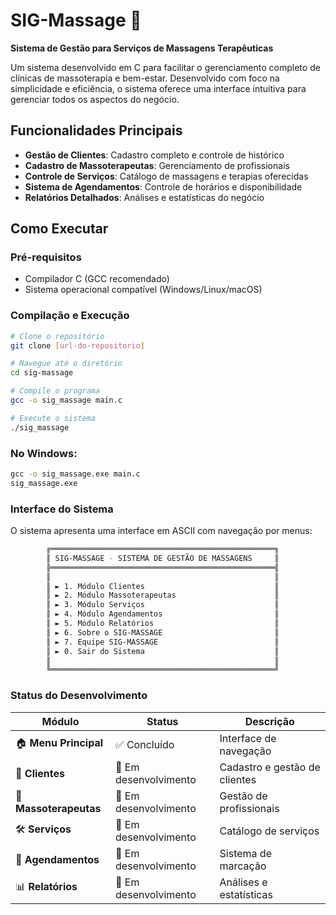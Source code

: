 # SIG-Massage 🌿

**Sistema de Gestão para Serviços de Massagens Terapêuticas**

Um sistema desenvolvido em C para facilitar o gerenciamento completo de clínicas de massoterapia e bem-estar. Desenvolvido com foco na simplicidade e eficiência, o sistema oferece uma interface intuitiva para gerenciar todos os aspectos do negócio.

## Funcionalidades Principais

-  **Gestão de Clientes**: Cadastro completo e controle de histórico
-  **Cadastro de Massoterapeutas**: Gerenciamento de profissionais
-  **Controle de Serviços**: Catálogo de massagens e terapias oferecidas
-  **Sistema de Agendamentos**: Controle de horários e disponibilidade
-  **Relatórios Detalhados**: Análises e estatísticas do negócio

## Como Executar

### Pré-requisitos
- Compilador C (GCC recomendado)
- Sistema operacional compatível (Windows/Linux/macOS)

### Compilação e Execução

```bash
# Clone o repositório
git clone [url-do-repositorio]

# Navegue até o diretório
cd sig-massage

# Compile o programa
gcc -o sig_massage main.c

# Execute o sistema
./sig_massage
```

### No Windows:
```cmd
gcc -o sig_massage.exe main.c
sig_massage.exe
```

###  Interface do Sistema

O sistema apresenta uma interface em ASCII com navegação por menus:

```bash
        ╔══════════════════════════════════════════════════╗
        ║ SIG-MASSAGE - SISTEMA DE GESTÃO DE MASSAGENS     ║
        ╠══════════════════════════════════════════════════╣
        ║                                                  ║
        ║ ► 1. Módulo Clientes                             ║
        ║ ► 2. Módulo Massoterapeutas                      ║
        ║ ► 3. Módulo Serviços                             ║
        ║ ► 4. Módulo Agendamentos                         ║
        ║ ► 5. Módulo Relatórios                           ║
        ║ ► 6. Sobre o SIG-MASSAGE                         ║
        ║ ► 7. Equipe SIG-MASSAGE                          ║
        ║ ► 0. Sair do Sistema                             ║
        ║                                                  ║
        ╚══════════════════════════════════════════════════╝
```

### Status do Desenvolvimento

| Módulo | Status | Descrição |
|--------|--------|-----------|
| 🏠 **Menu Principal** | ✅ Concluído | Interface de navegação |
| 👥 **Clientes** | 🚧 Em desenvolvimento | Cadastro e gestão de clientes |
| 💆 **Massoterapeutas** | 🚧 Em desenvolvimento | Gestão de profissionais |
| 🛠️ **Serviços** | 🚧 Em desenvolvimento | Catálogo de serviços |
| 📅 **Agendamentos** | 🚧 Em desenvolvimento | Sistema de marcação |
| 📊 **Relatórios** | 🚧 Em desenvolvimento | Análises e estatísticas |
